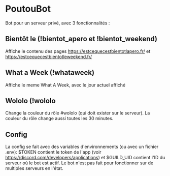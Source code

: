 # PoutouBot

Bot pour un serveur privé, avec 3 fonctionnalités :

## Bientôt le (!bientot_apero et !bientot_weekend)

Affiche le contenu des pages https://estcequecestbientotlapero.fr/ et https://estcequecestbientotleweekend.fr/ 

## What a Week (!whataweek)

Affiche le meme What A Week, avec le jour actuel affiché

## Wololo (!wololo

Change la couleur du rôle #wololo (qui doit exister sur le serveur). La couleur du rôle change aussi toutes les 30 minutes.

## Config

La config se fait avec des variables d'environnements (ou avec un fichier .env): $TOKEN contient le token de l'app (voir https://discord.com/developers/applications) et $GUILD_UID contient l'ID du serveur où le bot est actif. Le bot n'est pas fait pour fonctionner sur de multiples serveurs en l'état.
